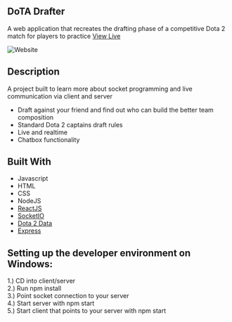 ## DoTA Drafter
A web application that recreates the drafting phase of a competitive Dota 2 match for players to practice <a href="https://dota-drafter.netlify.app/">View Live</a>

![Website](https://i.imgur.com/LB1ITT0.png)

## Description

A project built to learn more about socket programming and live communication via client and server
* Draft against your friend and find out who can build the better team composition
* Standard Dota 2 captains draft rules
* Live and realtime
* Chatbox functionality

## Built With
* Javascript
* HTML
* CSS
* NodeJS
* [ReactJS](https://reactjs.org/)
* [SocketIO](https://socket.io/)
* [Dota 2 Data](https://docs.opendota.com/)
* [Express](https://expressjs.com/)


## Setting up the developer environment on Windows:
1.) CD into client/server  
2.) Run npm install   
3.) Point socket connection to your server  
4.) Start server with npm start  
5.) Start client that points to your server with npm start  
